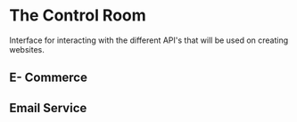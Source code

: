 # The Control Room
Interface for interacting with the different API's that will be used on creating websites.

## E- Commerce

## Email Service
